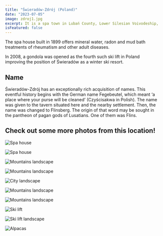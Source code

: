 ```yaml
---
title: "Świeradów-Zdrój (Poland)"
date: "2023-07-05"
image: zdroj1.jpg
excerpt: It is a spa town in Lubań County, Lower Silesian Voivodeship, in south-western Poland near the border with the Czech Republic. The town is located in the Kwisa valley of the Jizera Mountains, a part of the Sudetes range.
isFeatured: false
---
```


The spa house built in 1899 offers mineral water, radon and mud bath treatments of rheumatism and other adult diseases.

In 2008, a gondola was opened as the fourth such ski lift in Poland improving the position of Świeradów as a winter ski resort.

## Name

Świeradów-Zdrój has an exceptionally rich acquisition of names. This eventful history begins with the German name Fegebeutel, which meant ‘a place where your purse will be cleaned’ (Czyścisakwa in Polish). The name was given to the tavern situated here and the nearby settlement. Then, the name was changed to Flinsberg. The origin of that word may be sought in the pantheon of pagan gods of Lusatians. One of them was Flins.

## Check out some more photos from this location!

![Spa house](zdroj2.jpg)

![Spa house](zdroj3.jpg)

![Mountains landscape](zdroj4.jpg)

![Mountains landscape](zdroj5.jpg)

![City landscape](zdroj6.jpg)

![Mountains landscape](zdroj7.jpg)

![Mountains landscape](zdroj8.jpg)

![Ski lift](zdroj9.jpg)

![Ski lift landscape](zdroj10.jpg)

![Alpacas](zdroj11.jpg)
